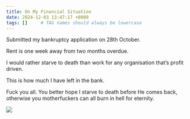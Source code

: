 ```yaml
---
title: On My Financial Situation
date: 2024-12-03 13:47:17 +0000
tags: []     # TAG names should always be lowercase
---
```


Submitted my bankruptcy application on 28th October.

Rent is one week away from two months overdue.

I would rather starve to death than work for any organisation that’s profit driven.

This is how much I have left in the bank.

Fuck you all. You better hope I starve to death before He comes back, otherwise you motherfuckers can all burn in hell for eternity.

![](/dac5d75528d41ab23f1e47332ef6b644.png)
